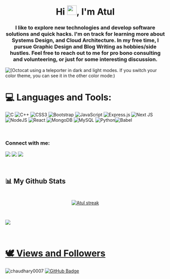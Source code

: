 <!-- <a href="#"><img width="100%" height="auto" src="https://i.imgur.com/iXuL1HG.png" height="175px"/></a> -->

<h1 align="center">Hi <img src="https://raw.githubusercontent.com/MartinHeinz/MartinHeinz/master/wave.gif" width="30px">, I'm Atul</h1>
<h3 align="center"> I like to explore new technologies and develop software solutions and quick hacks. I'm on track for learning more about Systems Design, and Cloud Architecture. In my free time, I pursue Graphic Design and Blog Writing as hobbies/side hustles. Feel free to reach out to me for pro bono consulting and volunteering, or just for some interesting discussion.</h3>

<picture>
  <source media="(prefers-color-scheme: dark)" srcset="https://user-images.githubusercontent.com/19292210/199123129-b9c2437d-4e6d-4f1c-a7ea-d9a91babb41d.gif">
  <source media="(prefers-color-scheme: light)" srcset="https://user-images.githubusercontent.com/19292210/88347096-c067a980-ccfe-11ea-8a06-bdaf552fee06.gif">
  <img alt="[Octocat using a teleporter in dark and light modes. If you switch your color theme, you can see it in the other color mode:)" src="https://user-images.githubusercontent.com/25423296/163456779-a8556205-d0a5-45e2-ac17-42d089e3c3f8.png](https://user-images.githubusercontent.com/19292210/88347096-c067a980-ccfe-11ea-8a06-bdaf552fee06.gif)">
</picture>

<br/>

# 💻 Languages and Tools:

![C](https://img.shields.io/badge/c-%2300599C.svg?style=for-the-badge&logo=c&logoColor=white) ![C++](https://img.shields.io/badge/c++-%2300599C.svg?style=for-the-badge&logo=c%2B%2B&logoColor=white) ![CSS3](https://img.shields.io/badge/css3-%231572B6.svg?style=for-the-badge&logo=css3&logoColor=white) ![Bootstrap](https://img.shields.io/badge/bootstrap-%23563D7C.svg?style=for-the-badge&logo=bootstrap&logoColor=white)  ![JavaScript](https://img.shields.io/badge/javascript-%23323330.svg?style=for-the-badge&logo=javascript&logoColor=%23F7DF1E)  ![Express.js](https://img.shields.io/badge/express.js-%23404d59.svg?style=for-the-badge&logo=express&logoColor=%2361DAFB) ![Next JS](https://img.shields.io/badge/Next-black?style=for-the-badge&logo=next.js&logoColor=white) ![NodeJS](https://img.shields.io/badge/node.js-6DA55F?style=for-the-badge&logo=node.js&logoColor=white) ![React](https://img.shields.io/badge/react-%2320232a.svg?style=for-the-badge&logo=react&logoColor=%2361DAFB) ![MongoDB](https://img.shields.io/badge/MongoDB-%234ea94b.svg?style=for-the-badge&logo=mongodb&logoColor=white) ![MySQL](https://img.shields.io/badge/mysql-%2300f.svg?style=for-the-badge&logo=mysql&logoColor=white) ![Python](https://img.shields.io/badge/python-3670A0?style=for-the-badge&logo=python&logoColor=ffdd54)![Babel](https://img.shields.io/badge/Babel-F9DC3e?style=for-the-badge&logo=babel&logoColor=black)


<br/>

### Connect with me:

<p align="left">
<a href = "https://www.linkedin.com/in/atul8318/"><img src="https://img.icons8.com/fluent/48/000000/linkedin.png"/></a>
<a href = "https://twitter.com/A_Chaudhary0007"><img src="https://img.icons8.com/fluent/48/000000/twitter.png"/></a>
<a href = "https://www.instagram.com/atulchaudhary2717/"><img src="https://img.icons8.com/fluent/48/000000/instagram-new.png"/></a>
</p>

<br/>

## 📊 My Github Stats
#
<p align="center">
    <a href="https://github.com/chaudhary0007/github-readme-streak-stats">
        <img title="🔥 Get streak stats for your profile at git.io/streak-stats" alt="Atul streak" src="https://github-readme-streak-stats.herokuapp.com?user=Chaudhary0007&theme=dark&border_radius=6.4&date_format=j%20M%5B%20Y%5D&fire=6933FF&ring=6229FF&currStreakNum=792DEB&stroke=7E36EB&border=652DA6&currStreakLabel=9136EB"
    </a>
</p>

<br/>

![](https://github-readme-stats.vercel.app/api?username=chaudhary0007&theme=dark&hide_border=false&include_all_commits=false&count_private=false&border=652DA6 )

<br/>

# 🕊️ Views and Followers

<a align="left"> <img src="https://komarev.com/ghpvc/?username=chaudhary0007&label=Profile%20views&color=0e75b6&style=flat" alt="chaudhary0007" /> </a>
<a href="https://github.com/chaudhary0007?tab=followers"><img src="https://img.shields.io/github/followers/chaudhary0007?label=Followers&style=social" alt="GitHub Badge"></a>

